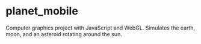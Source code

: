 # planet_mobile
Computer graphics project with JavaScript and WebGL. Simulates the earth, moon, and an asteroid rotating around the sun.
